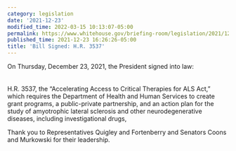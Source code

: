 ```yaml
---
category: legislation
date: '2021-12-23'
modified_time: 2022-03-15 10:13:07-05:00
permalink: https://www.whitehouse.gov/briefing-room/legislation/2021/12/23/bill-signed-h-r-3537/
published_time: 2021-12-23 16:26:26-05:00
title: 'Bill Signed: H.R. 3537'
---
```

 
On Thursday, December 23, 2021, the President signed into law:   
   
   
H.R. 3537, the “Accelerating Access to Critical Therapies for ALS Act,”
which requires the Department of Health and Human Services to create
grant programs, a public-private partnership, and an action plan for the
study of amyotrophic lateral sclerosis and other neurodegenerative
diseases, including investigational drugs,

Thank you to Representatives Quigley and Fortenberry and Senators Coons
and Murkowski for their leadership.
